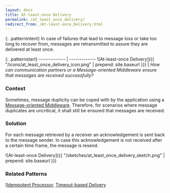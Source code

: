 ```yaml
---
layout: docs
title: At-least-once Delivery
permalink: /at_least_once_delivery/
redirect_from: /At-least-once_Delivery.html
---
```


{: .patternintent}
In case of failures that lead to message loss or take too long to recover from, messages are retransmitted to assure they are delivered at least once.

{: .patternstart}
------------- | -------------
![At-least-once Delivery]({{ "/icons/at_least_once_delivery_icon.png" | prepend: site.baseurl }})  | *How can communication partners or a Message-oriented Middleware ensure that messages are received successfully?*

### Context
Sometimes, message duplicity can be coped with by the application using a [Message-oriented Middleware](/message_oriented_middleware/). Therefore, for scenarios where message duplicates are uncritical, it shall still be ensured that messages are received.

### Solution
For each message retrieved by a receiver an acknowledgement is sent back to the message sender. In case this acknowledgement is not received after a certain time frame, the message is resend.
 
![At-least-once Delivery]({{ "/sketches/at_least_once_delivery_sketch.png" | prepend: site.baseurl }})

### Related Patterns
[[Idempotent Processor](/[idempotent_processor/), [Timeout-based Delivery](/timeout_based_delivery/)